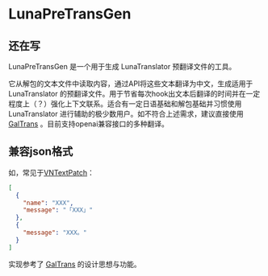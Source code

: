 # LunaPreTransGen

## 还在写

LunaPreTransGen 是一个用于生成 LunaTranslator 预翻译文件的工具。

它从解包的文本文件中读取内容，通过API将这些文本翻译为中文，生成适用于 LunaTranslator 的预翻译文件。用于节省每次hook出文本后翻译的时间并在一定程度上（？）强化上下文联系。适合有一定日语基础和解包基础并习惯使用LunaTranslator 进行辅助的极少数用户。如不符合上述需求，建议直接使用[GalTrans](https://github.com/xd2333/GalTransl) 。目前支持openai兼容接口的多种翻译。

## 兼容json格式

如，常见于[VNTextPatch](https://github.com/arcusmaximus/VNTranslationTools)：

```json
[
  {
    "name": "XXX",
    "message": "「XXX」"
  },
  {
    "message": "XXX。"
  }
]
```

实现参考了 [GalTrans](https://github.com/xd2333/GalTransl) 的设计思想与功能。

